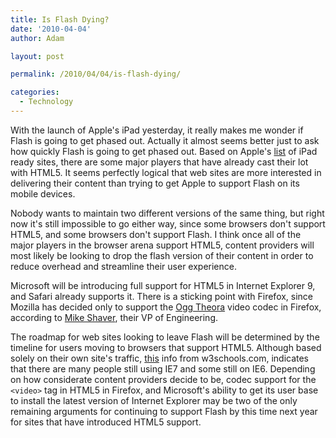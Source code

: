 ```yaml
---
title: Is Flash Dying?
date: '2010-04-04'
author: Adam

layout: post

permalink: /2010/04/04/is-flash-dying/

categories:
  - Technology
---
```

With the launch of Apple's iPad yesterday, it really makes me wonder if Flash is
going to get phased out. Actually it almost seems better just to ask how quickly
Flash is going to get phased out. Based on Apple's
[list](http://www.apple.com/ipad/ready-for-ipad/) of iPad ready sites, there are
some major players that have already cast their lot with HTML5. It seems
perfectly logical that web sites are more interested in delivering their content
than trying to get Apple to support Flash on its mobile devices.

Nobody wants to maintain two different versions of the same thing, but right now
it's still impossible to go either way, since some browsers don't support HTML5,
and some browsers don't support Flash. I think once all of the major players in
the browser arena support HTML5, content providers will most likely be looking
to drop the flash version of their content in order to reduce overhead and
streamline their user experience.

Microsoft will be introducing full support for HTML5 in Internet Explorer 9, and
Safari already supports it. There is a sticking point with Firefox, since
Mozilla has decided only to support the [Ogg Theora](http://www.theora.org/)
video codec in Firefox, according to [Mike
Shaver](http://shaver.off.net/diary/2010/01/23/html5-video-and-codecs/), their
VP of Engineering.

The roadmap for web sites looking to leave Flash will be determined by the
timeline for users moving to browsers that support HTML5. Although based solely
on their own site's traffic,
[this](http://www.w3schools.com/browsers/browsers_stats.asp) info from
w3schools.com, indicates that there are many people still using IE7 and some
still on IE6. Depending on how considerate content providers decide to be, codec
support for the `<video>` tag in HTML5 in Firefox, and Microsoft's ability to
get its user base to install the latest version of Internet Explorer may be two
of the only remaining arguments for continuing to support Flash by this time
next year for sites that have introduced HTML5 support.
